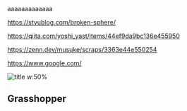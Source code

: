 aaaaaaaaaaaaa

https://styublog.com/broken-sphere/

https://qiita.com/yoshi_yast/items/44ef9da9bc136e455950

https://zenn.dev/musuke/scraps/3363e44e550254

https://www.google.com/

![title w:50%](https://cdn.searchenginejournal.com/wp-content/uploads/2022/06/image-search-1600-x-840-px-62c6dc4ff1eee-sej.png)

## Grasshopper

```twitter:1591459151380901888

```
